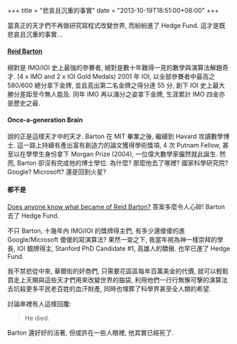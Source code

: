 +++
title = "悲哀且沉重的事實"
date = "2013-10-19T18:51:00+08:00"
+++

當真正的天才們不再做研究寫程式改變世界, 而紛紛進了 Hedge Fund.
這才是既悲哀且沉重的事實...

#### [Reid Barton](http://en.wikipedia.org/wiki/Reid_W._Barton)

絕對是 IMO/IOI 史上最強的參賽者, 絕對是數十年難得一見的數學與演算法解題奇才.
(4 x IMO and 2 x IOI Gold Medals)
2001 年 IOI, 以全部參賽者中最高之 580/600 總分拿下金牌, 並且高出第二名金牌之得分達 55 分, 創下 IOI 史上最大勝分差距至今無人能及. 同年 IMO 再以滿分之姿拿下金牌, 生涯累計 IMO 四金亦是歷史之最.

#### Once-a-generation Brain

說的正是這樣天才中的天才.
Barton 在 MIT 畢業之後, 繼續到 Havard 攻讀數學博士. 這一路上持續有產出富有創造力的論文獲得學術獎項, 4 次 Putnam Fellow, 甚至以在學學生身份拿下 Morgan Prize (2004), 一位偉大數學家儼然就此誕生. 然而, Barton 卻沒有完成他的博士學位. 為什麼? 那麼他去了哪裡? 國家科學研究院? Google? Microsoft? 還是回到火星?

#### 都不是

[Does anyone know what became of Reid Barton?](http://www.econjobrumors.com/topic/does-anyone-know-what-became-of-reid-barton "Does anyone know what became of Reid Barton?")
答案多麼令人心碎!
Barton 去了 Hedge Fund.

不只 Barton, 十幾年內 IMO/IOI 的獎牌得主們, 有多少還傻傻的進 Google/Microsoft 傻傻的寫演算法? 果然一查之下, 我當年視為神一樣崇拜的學長, IOI 銀牌得主, Stanford PhD Candidate #1, 高雄人的驕傲. 也早已進了 Hedge Fund.

我不禁悲從中來, 華爾街的奸商們, 只需要花區區每年百萬美金的代價, 就可以輕鬆買走上天賜與這些天才們用來改變世界的腦袋, 利用他們一行行無懈可擊的演算法去坑殺更多平民老百姓的血汗財產, 同時也埋葬了科學界甚至全人類的希望.

討論串裡有人這樣回覆:

> He died.

Barton 還好好的活著, 但或許在一些人眼裡, 他其實已經死了.
